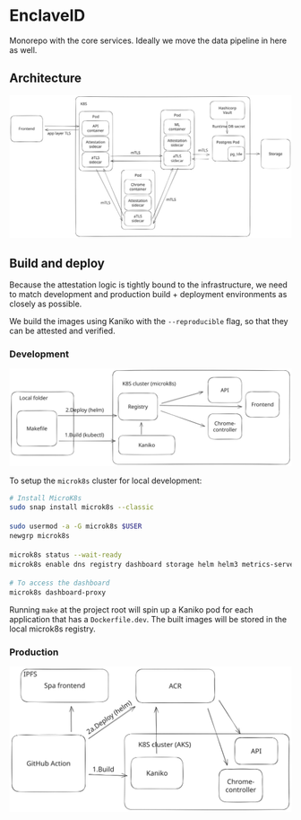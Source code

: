 # EnclaveID

Monorepo with the core services. Ideally we move the data pipeline in here as well.

## Architecture

![alt text](docs/architecture.svg)

## Build and deploy

Because the attestation logic is tightly bound to the infrastructure, we need to match development and production build + deployment environments as closely as possible.

We build the images using Kaniko with the `--reproducible` flag, so that they can be attested and verified.

### Development

![alt text](docs/development.svg)

To setup the `microk8s` cluster for local development:

```bash
# Install MicroK8s
sudo snap install microk8s --classic

sudo usermod -a -G microk8s $USER
newgrp microk8s

microk8s status --wait-ready
microk8s enable dns registry dashboard storage helm helm3 metrics-server

# To access the dashboard
microk8s dashboard-proxy
```

Running `make` at the project root will spin up a Kaniko pod for each application that has a `Dockerfile.dev`. The built images will be stored in the local microk8s registry.

### Production

![alt text](docs/production.svg)
